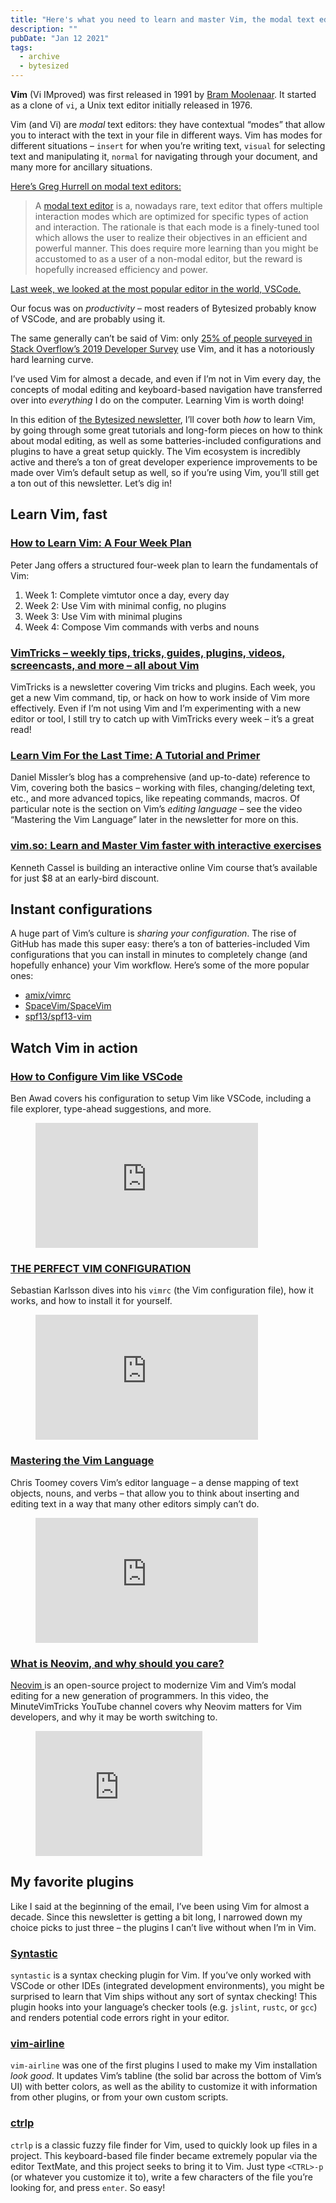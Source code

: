 ```yaml
---
title: "Here's what you need to learn and master Vim, the modal text editor"
description: ""
pubDate: "Jan 12 2021"
tags:
  - archive
  - bytesized
---
```


**Vim** (Vi IMproved) was first released in 1991 by [Bram Moolenaar](https://www.moolenaar.net/). It started as a clone of `vi`, a Unix text editor initially released in 1976.

Vim (and Vi) are _modal_ text editors: they have contextual “modes” that allow you to interact with the text in your file in different ways. Vim has modes for different situations – `insert` for when you’re writing text, `visual` for selecting text and manipulating it, `normal` for navigating through your document, and many more for ancillary situations.

[Here’s Greg Hurrell on modal text editors:](https://wincent.com/wiki/Modal_editor)

> A [modal text editor](https://wincent.com/wiki/modal_text_editor) is a, nowadays rare, text editor that offers multiple interaction modes which are optimized for specific types of action and interaction. The rationale is that each mode is a finely-tuned tool which allows the user to realize their objectives in an efficient and powerful manner. This does require more learning than you might be accustomed to as a user of a non-modal editor, but the reward is hopefully increased efficiency and power.

[Last week, we looked at the most popular editor in the world, VSCode.](/8-vscode/)

Our focus was on _productivity_ – most readers of Bytesized probably know of VSCode, and are probably using it.

The same generally can’t be said of Vim: only [25% of people surveyed in Stack Overflow’s 2019 Developer Survey](https://insights.stackoverflow.com/survey/2019#development-environments-and-tools) use Vim, and it has a notoriously hard learning curve.

I’ve used Vim for almost a decade, and even if I’m not in Vim every day, the concepts of modal editing and keyboard-based navigation have transferred over into _everything_ I do on the computer. Learning Vim is worth doing!

In this edition of [the Bytesized newsletter](/), I’ll cover both _how_ to learn Vim, by going through some great tutorials and long-form pieces on how to think about modal editing, as well as some batteries-included configurations and plugins to have a great setup quickly. The Vim ecosystem is incredibly active and there’s a ton of great developer experience improvements to be made over Vim’s default setup as well, so if you’re using Vim, you’ll still get a ton out of this newsletter. Let’s dig in!

## Learn Vim, fast

### [How to Learn Vim: A Four Week Plan](https://medium.com/actualize-network/how-to-learn-vim-a-four-week-plan-cd8b376a9b85)

Peter Jang offers a structured four-week plan to learn the fundamentals of Vim:

1. Week 1: Complete vimtutor once a day, every day
2. Week 2: Use Vim with minimal config, no plugins
3. Week 3: Use Vim with minimal plugins
4. Week 4: Compose Vim commands with verbs and nouns

### [VimTricks – weekly tips, tricks, guides, plugins, videos, screencasts, and more – all about Vim](https://vimtricks.com/)

VimTricks is a newsletter covering Vim tricks and plugins. Each week, you get a new Vim command, tip, or hack on how to work inside of Vim more effectively. Even if I’m not using Vim and I’m experimenting with a new editor or tool, I still try to catch up with VimTricks every week – it’s a great read!

### [Learn Vim For the Last Time: A Tutorial and Primer](https://danielmiessler.com/study/vim/)

Daniel Missler’s blog has a comprehensive (and up-to-date) reference to Vim, covering both the basics – working with files, changing/deleting text, etc., and more advanced topics, like repeating commands, macros. Of particular note is the section on Vim’s _editing language_ – see the video “Mastering the Vim Language” later in the newsletter for more on this.

### [vim.so: Learn and Master Vim faster with interactive exercises](https://www.vim.so/)

Kenneth Cassel is building an interactive online Vim course that’s available for just $8 at an early-bird discount.

## Instant configurations

A huge part of Vim’s culture is _sharing your configuration_. The rise of GitHub has made this super easy: there’s a ton of batteries-included Vim configurations that you can install in minutes to completely change (and hopefully enhance) your Vim workflow. Here’s some of the more popular ones:

- [amix/vimrc](https://github.com/amix/vimrc)
- [SpaceVim/SpaceVim](https://github.com/SpaceVim/SpaceVim)
- [<span style="color: var(--contrast); font-size: inherit; background-color: var(--base-3);">spf13/spf13-vim</span>](https://github.com/spf13/spf13-vim)

## Watch Vim in action

### [How to Configure Vim like VSCode](https://www.youtube.com/watch?v=gnupOrSEikQ)

Ben Awad covers his configuration to setup Vim like VSCode, including a file explorer, type-ahead suggestions, and more.

<figure class="kg-card kg-embed-card"><iframe allowfullscreen="allowfullscreen" frameborder="0" height="200" loading="lazy" src="https://www.youtube.com/embed/gnupOrSEikQ?feature=oembed" width="356"></iframe></figure>

### [THE PERFECT VIM CONFIGURATION](https://www.youtube.com/watch?v=zF9EcpYb1KE)

Sebastian Karlsson dives into his `vimrc` (the Vim configuration file), how it works, and how to install it for yourself.

<figure class="kg-card kg-embed-card"><iframe allowfullscreen="allowfullscreen" frameborder="0" height="200" loading="lazy" src="https://www.youtube.com/embed/zF9EcpYb1KE?feature=oembed" width="356"></iframe></figure>

### [Mastering the Vim Language](https://www.youtube.com/watch?v=wlR5gYd6um0)

Chris Toomey covers Vim’s editor language – a dense mapping of text objects, nouns, and verbs – that allow you to think about inserting and editing text in a way that many other editors simply can’t do.

<figure class="kg-card kg-embed-card"><iframe allowfullscreen="allowfullscreen" frameborder="0" height="200" loading="lazy" src="https://www.youtube.com/embed/wlR5gYd6um0?feature=oembed" width="356"></iframe></figure>

### [What is Neovim, and why should you care?](https://www.youtube.com/watch?v=PoHLO-b_TxA)

[Neovim ](https://neovim.io/)is an open-source project to modernize Vim and Vim’s modal editing for a new generation of programmers. In this video, the MinuteVimTricks YouTube channel covers why Neovim matters for Vim developers, and why it may be worth switching to.

<figure class="kg-card kg-embed-card"><iframe allowfullscreen="allowfullscreen" frameborder="0" height="200" loading="lazy" src="https://www.youtube.com/embed/PoHLO-b_TxA?feature=oembed" width="267"></iframe></figure>

## My favorite plugins

Like I said at the beginning of the email, I’ve been using Vim for almost a decade. Since this newsletter is getting a bit long, I narrowed down my choice picks to just three – the plugins I can’t live without when I’m in Vim.

### [Syntastic](https://github.com/vim-syntastic/syntastic)

`syntastic` is a syntax checking plugin for Vim. If you’ve only worked with VSCode or other IDEs (integrated development environments), you might be surprised to learn that Vim ships without any sort of syntax checking! This plugin hooks into your language’s checker tools (e.g. `jslint`, `rustc`, or `gcc`) and renders potential code errors right in your editor.

### [vim-airline](https://github.com/vim-airline/vim-airline)

`vim-airline` was one of the first plugins I used to make my Vim installation _look good_. It updates Vim’s tabline (the solid bar across the bottom of Vim’s UI) with better colors, as well as the ability to customize it with information from other plugins, or from your own custom scripts.

### [ctrlp](https://github.com/kien/ctrlp.vim)

`ctrlp` is a classic fuzzy file finder for Vim, used to quickly look up files in a project. This keyboard-based file finder became extremely popular via the editor TextMate, and this project seeks to bring it to Vim. Just type `<CTRL>-p` (or whatever you customize it to), write a few characters of the file you’re looking for, and press `enter`. So easy!
